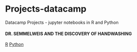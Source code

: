 # Projects-datacamp
Datacamp Projects - jupyter notebooks in R and Python

#### DR. SEMMELWEIS AND THE DISCOVERY OF HANDWASHING

[R](https://github.com/ykv001/Projects-datacamp/blob/master/semmelweiss-notebook_r.ipynb)
[Python](https://github.com/ykv001/Projects-datacamp/blob/master/semmelweis-notebook_py.ipynb)


